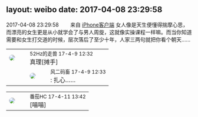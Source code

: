 layout: weibo
date: 2017-04-08 23:29:58
---
<meta name="referrer" content="no-referrer" />

2017-04-08 23:29:58  &nbsp;&nbsp;&nbsp;&nbsp;&nbsp;&nbsp; 来自 <a href="http://app.weibo.com/t/feed/9ksdit" rel="nofollow">iPhone客户端</a>
女人像是天生便懂得揣摩心思，而漂亮的女生更是从小就学会了与男人周旋，这就像实操课程一样嘛。而当你知道需要和女生打交道的时候，层次落后了至少十年，人家三两句就把你看个朝天…… ​​​

<table style="width: 100%;">
  <tr>
    <td style="width: 40px;"><img style="border-radius:50%" src="https://tva4.sinaimg.cn/crop.0.0.180.180.50/8beaf773jw1e8qgp5bmzyj2050050aa8.jpg?KID=imgbed,tva&Expires=1624464105&ssig=lqhLwT1pJ7"></td>
    <td colspan="2"><small>52Hz的走兽 17-4-9 12:32</small><br/>真理[摊手]</td>
  </tr>
  <tr>
    <td/>
    <td style="width: 40px;"><img style="border-radius:50%" src="https://tva3.sinaimg.cn/crop.0.0.639.639.50/6d2a6003jw8f3idy69w2gj20hs0hrt9g.jpg?KID=imgbed,tva&Expires=1624464105&ssig=jnTHLh0q7v"></td>
    <td><small>风二码畜 17-4-9 12:33</small><br/>: 扎心……</td>
  </tr>
</table>

<table style="width: 100%;">
  <tr>
    <td style="width: 40px;"><img style="border-radius:50%" src="https://tva4.sinaimg.cn/crop.0.0.100.100.50/96fcf04ejw1elxrupa39mj202s02s743.jpg?KID=imgbed,tva&Expires=1624464105&ssig=%2FEbZaeiUko"></td>
    <td colspan="2"><small>番茄HC 17-4-11 13:42</small><br/>[喵喵]</td>
  </tr>
</table>
